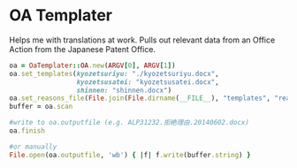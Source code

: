 OA Templater
==============
Helps me with translations at work.
Pulls out relevant data from an Office Action from the Japanese Patent Office.


```ruby
oa = OaTemplater::OA.new(ARGV[0], ARGV[1])
oa.set_templates(kyozetsuriyu: "./kyozetsuriyu.docx",
                 kyozetsusatei: "kyozetsusatei.docx",
                 shinnen: "shinnen.docx")
oa.set_reasons_file(File.join(File.dirname(__FILE__), "templates", "reasons.yml"))
buffer = oa.scan

#write to oa.outputfile (e.g. ALP31232.拒絶理由.20140602.docx)
oa.finish 

#or manually
File.open(oa.outputfile, 'wb') { |f| f.write(buffer.string) }
```
